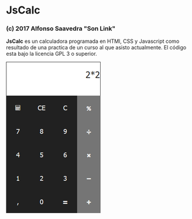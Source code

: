 # JsCalc
### (c) 2017 Alfonso Saavedra "Son Link"

**JsCalc** es un calculadora programada en HTMl, CSS y Javascript como resultado de una practica de un curso al que asisto actualmente.
El código esta bajo la licencia GPL 3 o superior.

![captura](captura.png)
